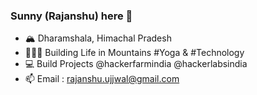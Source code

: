 ### Sunny (Rajanshu) here 👋

- 🏔️ Dharamshala, Himachal Pradesh
- 👨🏻‍💻 Building Life in Mountains #Yoga & #Technology
- 💻 Build Projects @hackerfarmindia @hackerlabsindia
- 📫 Email : rajanshu.ujjwal@gmail.com  
